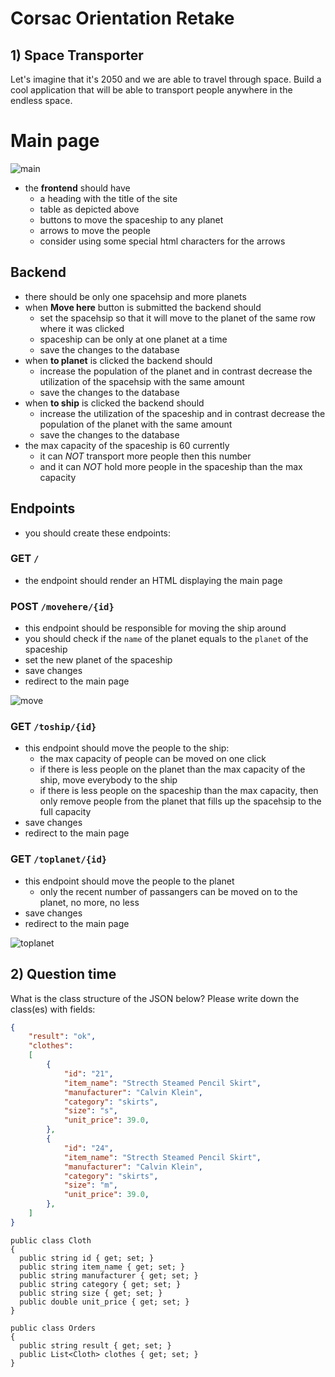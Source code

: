 # Corsac Orientation Retake

## 1) Space Transporter

Let's imagine that it's 2050 and we are able to travel through space.
Build a cool application that will be able to transport people anywhere in the endless space.

# Main page

![main](assets/Main.PNG)

- the **frontend** should have
    - a heading with the title of the site
    - table as depicted above
    - buttons to move the spaceship to any planet
    - arrows to move the people
    - consider using some special html characters for the arrows

## Backend
- there should be only one spacehsip and more planets
- when **Move here** button is submitted the backend should
    - set the spacehsip so that it will move to the planet of the same row where it was clicked
    - spaceship can be only at one planet at a time
    - save the changes to the database
- when **to planet** is clicked the backend should
    - increase the population of the planet and in contrast decrease the utilization of the spacehsip with the same amount
    - save the changes to the database
- when **to ship** is clicked the backend should
    - increase the utilization of the spaceship and in contrast decrease the population of the planet with the same amount
    - save the changes to the database
- the max capacity of the spaceship is 60 currently
    - it can *NOT* transport more people then this number
    - and it can *NOT* hold more people in the spaceship than the max capacity

## Endpoints
- you should create these endpoints:

### GET `/`
- the endpoint should render an HTML displaying the main page

### POST `/movehere/{id}`
- this endpoint should be responsible for moving the ship around
- you should check if the `name` of the planet equals to the `planet` of the spaceship
- set the new planet of the spaceship
- save changes
- redirect to the main page

![move](assets/Transportation1.PNG)

### GET `/toship/{id}`
- this endpoint should move the people to the ship:
    - the max capacity of people can be moved on one click
    - if there is less people on the planet than the max capacity of the ship, move everybody to the ship
    - if there is less people on the spaceship than the max capacity, then only remove people from the planet that fills up the spacehsip to the full capacity
- save changes
- redirect to the main page

### GET `/toplanet/{id}`
- this endpoint should move the people to the planet
    - only the recent number of passangers can be moved on to the planet, no more, no less
- save changes
- redirect to the main page    

![toplanet](assets/Transportation2.PNG)

## 2) Question time
  What is the class structure of the JSON below? Please write down the class(es) with fields:

  ```json
  {
      "result": "ok",
      "clothes":
      [
          {
              "id": "21",
              "item_name": "Strecth Steamed Pencil Skirt",
              "manufacturer": "Calvin Klein",
              "category": "skirts",
              "size": "s",
              "unit_price": 39.0,
          },
          {
              "id": "24",
              "item_name": "Strecth Steamed Pencil Skirt",
              "manufacturer": "Calvin Klein",
              "category": "skirts",
              "size": "m",
              "unit_price": 39.0,
          },
      ]
  }
  ```
  ```
public class Cloth
{
    public string id { get; set; }
    public string item_name { get; set; }
    public string manufacturer { get; set; }
    public string category { get; set; }
    public string size { get; set; }
    public double unit_price { get; set; }
}

public class Orders
{
    public string result { get; set; }
    public List<Cloth> clothes { get; set; }
}
  ```